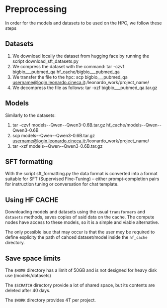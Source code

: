 # Preprocessing
In order for the models and datasets to be used on the HPC, we follow these steps

## Datasets

1)  We download locally the dataset from hugging face by running the script download\_sft\_datasets.py
2)  We compress the dataset with the command:
   tar -czvf bigbio\_\_\_pubmed\_qa hf\_cache/bigbio\_\_\_pubmed\_qa
3)  We transfer the file to the hpc:
   scp bigbio\_\_\_pubmed\_qa [username@login.leonardo.cineca.it](mailto:username@login.leonardo.cineca.it):/leonardo\_work/project\_name/
4)  We decompress the file as follows:
   tar -xzf bigbio\_\_\_pubmed\_qa.tar.gz

## Models
Similarly to the datasets:
1) tar -czvf models--Qwen--Qwen3-0.6B.tar.gz hf\_cache/models--Qwen--Qwen3-0.6B
2) scp models--Qwen--Qwen3-0.6B.tar.gz [username@login.leonardo.cineca.it](mailto:username@login.leonardo.cineca.it):/leonardo\_work/project\_name/
3) tar -xzf models--Qwen--Qwen3-0.6B.tar.gz

## SFT formatting
With the script sft\_formatting.py the data format is converted into a format suitable for SFT (Supervised Fine-Tuning) – either prompt-completion pairs for instruction tuning or conversation for chat template.

## Using HF CACHE
Downloading models and datasets using the usual `transformers` and `datasets` methods, saves copies of said data on the cache. The compute nodes have access to these models, so it is a simple and viable alternative. 

The only possible isue that may occur is that the user mey be required to define explicity the path of cahced dataset/model inside the `hf_cache` directory. 

## Save space limits
The `$HOME` directory has a limit of 50GB and is not designed for heavy disk use (models/datasets)

The `$SCRATCH` directory provide a lot of shared space, but its contents are deleted after 40 days.

The `$WORK` directory provides 4T per project.